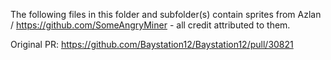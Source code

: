 The following files in this folder and subfolder(s) contain sprites from Azlan / https://github.com/SomeAngryMiner - all credit attributed to them.

Original PR: https://github.com/Baystation12/Baystation12/pull/30821